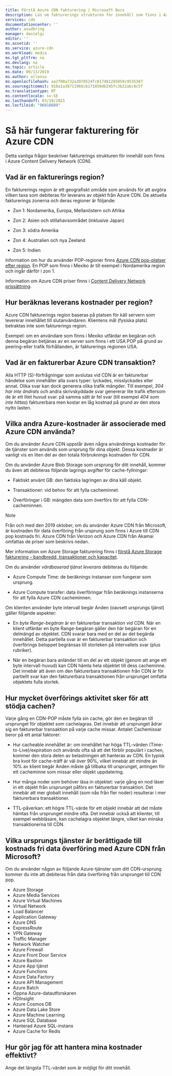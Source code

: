 ```yaml
---
title: Förstå Azure CDN fakturering | Microsoft Docs
description: Läs om fakturerings strukturen för innehåll som finns i Azure Content Delivery Network, inklusive fakturerings regioner, leverans avgifter och för att hantera kostnader.
services: cdn
documentationcenter: ''
author: asudbring
manager: danielgi
editor: ''
ms.assetid: ''
ms.service: azure-cdn
ms.workload: media
ms.tgt_pltfrm: na
ms.devlang: na
ms.topic: article
ms.date: 09/13/2019
ms.author: allensu
ms.openlocfilehash: aa2f00a732a3978524fc017481285859c9535387
ms.sourcegitcommit: 910a1a38711966cb171050db245fc3b22abc8c5f
ms.translationtype: MT
ms.contentlocale: sv-SE
ms.lasthandoff: 03/19/2021
ms.locfileid: "96018689"
---
```

# <a name="understanding-azure-cdn-billing"></a>Så här fungerar fakturering för Azure CDN

Detta vanliga frågor beskriver fakturerings strukturen för innehåll som finns i Azure Content Delivery Network (CDN).

## <a name="what-is-a-billing-region"></a>Vad är en fakturerings region?
En fakturerings region är ett geografiskt område som används för att avgöra vilken taxa som debiteras för leverans av objekt från Azure CDN. De aktuella fakturerings zonerna och deras regioner är följande:

- Zon 1: Nordamerika, Europa, Mellanöstern och Afrika

- Zon 2: Asien och stillahavsområdet (inklusive Japan)

- Zon 3: södra Amerika

- Zon 4: Australien och nya Zeeland

- Zon 5: Indien

Information om hur du använder POP-regioner finns [Azure CDN pop-platser efter region](./cdn-pop-locations.md). En POP som finns i Mexiko är till exempel i Nordamerika region och ingår därför i zon 1. 

Information om Azure CDN priser finns i [Content Delivery Network prissättning](https://azure.microsoft.com/pricing/details/cdn/).

## <a name="how-are-delivery-charges-calculated-by-region"></a>Hur beräknas leverans kostnader per region?
Azure CDN fakturerings region baseras på platsen för käll servern som levererar innehållet till slutanvändaren. Klientens mål (fysiska plats) betraktas inte som fakturerings region.

Exempel: om en användare som finns i Mexiko utfärdar en begäran och denna begäran betjänas av en server som finns i ett USA POP på grund av peering-eller trafik förhållanden, är fakturerings regionen USA.

## <a name="what-is-a-billable-azure-cdn-transaction"></a>Vad är en fakturerbar Azure CDN transaktion?
Alla HTTP (S)-förfrågningar som avslutas vid CDN är en fakturerbar händelse som innehåller alla svars typer: lyckades, misslyckades eller annat. Olika svar kan dock generera olika trafik mängder. Till exempel, *304 har inte ändrats* och andra skrivskyddade svar genererar lite trafik eftersom de är ett litet huvud svar. på samma sätt är fel svar (till exempel *404 som inte hittas*) fakturerbara men kostar en låg kostnad på grund av den stora nytto lasten.

## <a name="what-other-azure-costs-are-associated-with-azure-cdn-use"></a>Vilka andra Azure-kostnader är associerade med Azure CDN använda?
Om du använder Azure CDN uppstår även några användnings kostnader för de tjänster som används som ursprung för dina objekt. Dessa kostnader är vanligt vis en liten del av den totala förbruknings kostnaden för CDN.

Om du använder Azure Blob Storage som ursprung för ditt innehåll, kommer du även att debiteras följande lagrings avgifter för cache-fyllningar:

- Faktiskt använt GB: den faktiska lagringen av dina käll objekt.

- Transaktioner: vid behov för att fylla cacheminnet.

- Överföringar i GB: mängden data som överförs för att fylla CDN-cacheminnen.

> [!NOTE]
> Från och med den 2019 oktober, om du använder Azure CDN från Microsoft, är kostnaden för data överföring från ursprung som finns i Azure till CDN pop kostnads fri. Azure CDN från Verizon och Azure CDN från Akamai omfattas de priser som beskrivs nedan.

Mer information om Azure Storage fakturering finns i [förstå Azure Storage fakturering – bandbredd, transaktioner och kapacitet](https://blogs.msdn.microsoft.com/windowsazurestorage/2010/07/08/understanding-windows-azure-storage-billing-bandwidth-transactions-and-capacity/).

Om du använder *värdbaserad tjänst leverans* debiteras du följande:

- Azure Compute Time: de beräknings instanser som fungerar som ursprung.

- Azure Compute transfer: data överföringar från beräknings instanserna för att fylla Azure CDN cacheminnen.

Om klienten använder byte intervall begär Anden (oavsett ursprungs tjänst) gäller följande aspekter:

- En *byte Range-begäran* är en fakturerbar transaktion vid CDN. När en klient utfärdar en byte Range-begäran gäller den här begäran för en delmängd av objektet. CDN svarar bara med en del av det begärda innehållet. Detta partiella svar är en fakturerbar transaktion och överförings beloppet begränsas till storleken på intervallets svar (plus rubriker).

- När en begäran bara anländer till en del av ett objekt (genom att ange ett byte intervall-huvud) kan CDN hämta hela objektet till dess cacheminne. Det innebär att även om den fakturerbara transaktionen från CDN är för partiellt svar kan den fakturerbara transaktionen från ursprunget omfatta objektets fulla storlek.

## <a name="how-much-transfer-activity-occurs-to-support-the-cache"></a>Hur mycket överförings aktivitet sker för att stödja cachen?
Varje gång en CDN-POP måste fylla sin cache, gör den en begäran till ursprunget för objektet som cachelagras. Det innebär att ursprunget ådrar sig en fakturerbar transaktion på varje cache missar. Antalet Cachemissar beror på ett antal faktorer:

- Hur cacheable innehållet är: om innehållet har höga TTL-värden (Time-to-Live)/expiration och används ofta så att det förblir populärt i cachen, kommer den stora delen av belastningen att hanteras av CDN. En typisk bra kvot för cache-träff är väl över 90%, vilket innebär att mindre än 10% av klient begär Anden måste gå tillbaka till ursprunget, antingen för ett cacheminne som missar eller objekt uppdatering.

- Hur många noder som behöver läsa in objektet: varje gång en nod läser in ett objekt från ursprunget påförs en fakturerbar transaktion. Det innebär att mer globalt innehåll (som nås från fler noder) resulterar i mer fakturerbara transaktioner.

- TTL-påverkan: ett högre TTL-värde för ett objekt innebär att det måste hämtas från ursprunget mindre ofta. Det innebär också att klienter, till exempel webbläsare, kan cachelagra objektet längre, vilket kan minska transaktionerna till CDN.

## <a name="which-origin-services-are-eligible-for-free-data-transfer-with-azure-cdn-from-microsoft"></a>Vilka ursprungs tjänster är berättigade till kostnads fri data överföring med Azure CDN från Microsoft? 
Om du använder någon av följande Azure-tjänster som ditt CDN-ursprung kommer du inte att debiteras från data överföring från ursprunget till CDN pop. 

- Azure Storage
- Azure Media Services
- Azure Virtual Machines
- Virtual Network
- Load Balancer
- Application Gateway
- Azure DNS
- ExpressRoute
- VPN Gateway
- Traffic Manager
- Network Watcher
- Azure Firewall
- Azure Front Door Service
- Azure Bastion
- Azure App tjänst
- Azure Functions
- Azure Data Factory
- Azure API Management
- Azure Batch 
- Öppna Azure-datautforskaren
- HDInsight
- Azure Cosmos DB
- Azure Data Lake Store
- Azure Machine Learning 
- Azure SQL Database
- Hanterad Azure SQL-instans
- Azure Cache for Redis

## <a name="how-do-i-manage-my-costs-most-effectively"></a>Hur gör jag för att hantera mina kostnader effektivt?
Ange det längsta TTL-värdet som är möjligt för ditt innehåll.